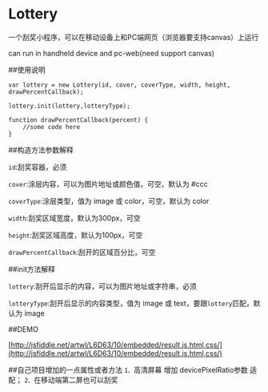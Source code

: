 Lottery
=======
一个刮奖小程序，可以在移动设备上和PC端网页（浏览器要支持canvas）上运行

can run in handheld device and pc-web(need support canvas)

##使用说明


    var lottery = new Lottery(id, cover, coverType, width, height, drawPercentCallback);
    
    lottery.init(lottery,lotteryType);
    
    function drawPercentCallback(percent) {
        //some code here
    }

##构造方法参数解释

`id`:刮奖容器，必须

`cover`:涂层内容，可以为图片地址或颜色值，可空，默认为 #ccc

`coverType`:涂层类型，值为 image 或 color，可空，默认为 color

`width`:刮奖区域宽度，默认为300px，可空

`height`:刮奖区域高度，默认为100px，可空

`drawPercentCallback`:刮开的区域百分比，可空

##init方法解释

`lottery`:刮开后显示的内容，可以为图片地址或字符串，必须

`lotteryType`:刮开后显示的内容类型，值为 image 或 text，要跟`lottery`匹配，默认为 image


##DEMO

[http://jsfiddle.net/artwl/L6D63/10/embedded/result,js,html,css/](http://jsfiddle.net/artwl/L6D63/10/embedded/result,js,html,css/)



##自己项目增加的一点属性或者方法
`1、`高清屏幕 增加 devicePixelRatio参数 适配；
`2、`在移动端第二屏也可以刮奖

